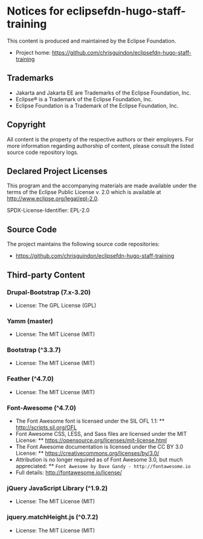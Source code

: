 # Notices for eclipsefdn-hugo-staff-training

This content is produced and maintained by the Eclipse Foundation.

* Project home: https://github.com/chrisguindon/eclipsefdn-hugo-staff-training

## Trademarks

* Jakarta and Jakarta EE are Trademarks of the Eclipse Foundation, Inc.
* Eclipse® is a Trademark of the Eclipse Foundation, Inc.
* Eclipse Foundation is a Trademark of the Eclipse Foundation, Inc.

## Copyright

All content is the property of the respective authors or their employers. For
more information regarding authorship of content, please consult the listed
source code repository logs.

## Declared Project Licenses

This program and the accompanying materials are made available under the terms
of the Eclipse Public License v. 2.0 which is available at
http://www.eclipse.org/legal/epl-2.0.

SPDX-License-Identifier: EPL-2.0

## Source Code

The project maintains the following source code repositories:

* https://github.com/chrisguindon/eclipsefdn-hugo-staff-training

## Third-party Content

### Drupal-Bootstrap (7.x-3.20)

* License: The GPL License (GPL)

### Yamm (master)

* License: The MIT License (MIT)

### Bootstrap (^3.3.7)

* License: The MIT License (MIT)

### Feather (^4.7.0)

* License: The MIT License (MIT)

### Font-Awesome (^4.7.0)

* The Font Awesome font is licensed under the SIL OFL 1.1:
** http://scripts.sil.org/OFL
* Font Awesome CSS, LESS, and Sass files are licensed under the MIT License:
** https://opensource.org/licenses/mit-license.html
* The Font Awesome documentation is licensed under the CC BY 3.0 License:
** https://creativecommons.org/licenses/by/3.0/
* Attribution is no longer required as of Font Awesome 3.0, but much appreciated:
** `Font Awesome by Dave Gandy - http://fontawesome.io`
* Full details: http://fontawesome.io/license/

### jQuery JavaScript Library (^1.9.2)

* License: The MIT License (MIT)

### jquery.matchHeight.js (^0.7.2)

* License: The MIT License (MIT)
